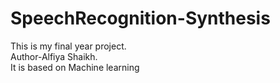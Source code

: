 # SpeechRecognition-Synthesis
This is my final year project.
<br>
Author-Alfiya Shaikh.
<br>
It is based on Machine learning
